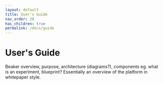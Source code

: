 ```yaml
---
layout: default
title: User's Guide
nav_order: 20
has_children: true
permalink: /docs/guide
---
```


# User's Guide

Beaker overview, purpose, architecture (diagrams?), components eg. what is an experiment, blueprint? Essentially an overview of the platform in whitepaper style.

